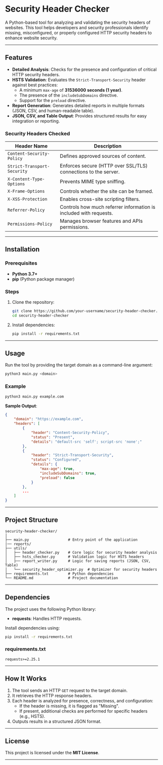 # Security Header Checker

A Python-based tool for analyzing and validating the security headers of websites. This tool helps developers and security professionals identify missing, misconfigured, or properly configured HTTP security headers to enhance website security.

---

## Features

- **Detailed Analysis**: Checks for the presence and configuration of critical HTTP security headers.
- **HSTS Validation**: Evaluates the `Strict-Transport-Security` header against best practices:
  - A minimum `max-age` of **31536000 seconds (1 year)**.
  - The presence of the `includeSubDomains` directive.
  - Support for the `preload` directive.
- **Report Generation**: Generates detailed reports in multiple formats (JSON, CSV, and human-readable table).
- **JSON, CSV, and Table Output**: Provides structured results for easy integration or reporting.

### Security Headers Checked

| **Header Name**             | **Description**                                                          |
|-----------------------------|--------------------------------------------------------------------------|
| `Content-Security-Policy`   | Defines approved sources of content.                                     |
| `Strict-Transport-Security` | Enforces secure (HTTP over SSL/TLS) connections to the server.           |
| `X-Content-Type-Options`    | Prevents MIME type sniffing.                                             |
| `X-Frame-Options`           | Controls whether the site can be framed.                                |
| `X-XSS-Protection`          | Enables cross-site scripting filters.                                   |
| `Referrer-Policy`           | Controls how much referrer information is included with requests.        |
| `Permissions-Policy`        | Manages browser features and APIs permissions.                          |

---

## Installation

### Prerequisites
- **Python 3.7+**
- **pip** (Python package manager)

### Steps
1. Clone the repository:
   ```bash
   git clone https://github.com/your-username/security-header-checker.git
   cd security-header-checker
   ```

2. Install dependencies:
   ```bash
   pip install -r requirements.txt
   ```

---

## Usage

Run the tool by providing the target domain as a command-line argument:

```bash
python3 main.py <domain>
```

### Example

```bash
python3 main.py example.com
```

**Sample Output**:
```json
{
    "domain": "https://example.com",
    "headers": [
        {
            "header": "Content-Security-Policy",
            "status": "Present",
            "details": "default-src 'self'; script-src 'none';"
        },
        {
            "header": "Strict-Transport-Security",
            "status": "Configured",
            "details": {
                "max-age": true,
                "includeSubDomains": true,
                "preload": false
            }
        },
        ...
    ]
}
```

---

## Project Structure

```
security-header-checker/
│
├── main.py                  # Entry point of the application
|── reports/
├── utils/
│   ├── header_checker.py    # Core logic for security header analysis
│   ├── hsts_checker.py      # Validation logic for HSTS headers
│   ├── report_writer.py     # Logic for saving reports (JSON, CSV, Table)
│   └── security_header_optimizer.py  # Optimizer for security headers
├── requirements.txt         # Python dependencies
└── README.md                # Project documentation
```

---

## Dependencies

The project uses the following Python library:

- **requests**: Handles HTTP requests.

Install dependencies using:

```bash
pip install -r requirements.txt
```

### requirements.txt
```plaintext
requests>=2.25.1
```

---

## How It Works

1. The tool sends an HTTP `GET` request to the target domain.
2. It retrieves the HTTP response headers.
3. Each header is analyzed for presence, correctness, and configuration:
   - If the header is missing, it is flagged as "Missing".
   - If present, additional checks are performed for specific headers (e.g., HSTS).
4. Outputs results in a structured JSON format.

---

## License

This project is licensed under the **MIT License**.

---